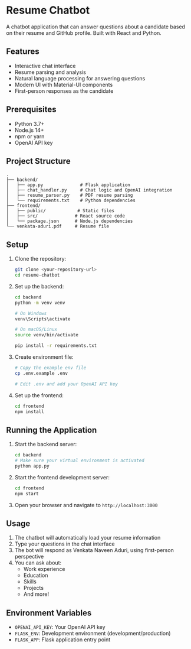 # Resume Chatbot

A chatbot application that can answer questions about a candidate based on their resume and GitHub profile. Built with React and Python.

## Features

- Interactive chat interface
- Resume parsing and analysis
- Natural language processing for answering questions
- Modern UI with Material-UI components
- First-person responses as the candidate

## Prerequisites

- Python 3.7+
- Node.js 14+
- npm or yarn
- OpenAI API key

## Project Structure

```
.
├── backend/
│   ├── app.py              # Flask application
│   ├── chat_handler.py     # Chat logic and OpenAI integration
│   ├── resume_parser.py    # PDF resume parsing
│   └── requirements.txt    # Python dependencies
├── frontend/
│   ├── public/            # Static files
│   ├── src/              # React source code
│   └── package.json      # Node.js dependencies
└── venkata-aduri.pdf     # Resume file
```

## Setup

1. Clone the repository:
   ```bash
   git clone <your-repository-url>
   cd resume-chatbot
   ```

2. Set up the backend:
   ```bash
   cd backend
   python -m venv venv
   
   # On Windows
   venv\Scripts\activate
   
   # On macOS/Linux
   source venv/bin/activate
   
   pip install -r requirements.txt
   ```

3. Create environment file:
   ```bash
   # Copy the example env file
   cp .env.example .env
   
   # Edit .env and add your OpenAI API key
   ```

4. Set up the frontend:
   ```bash
   cd frontend
   npm install
   ```

## Running the Application

1. Start the backend server:
   ```bash
   cd backend
   # Make sure your virtual environment is activated
   python app.py
   ```

2. Start the frontend development server:
   ```bash
   cd frontend
   npm start
   ```

3. Open your browser and navigate to `http://localhost:3000`

## Usage

1. The chatbot will automatically load your resume information
2. Type your questions in the chat interface
3. The bot will respond as Venkata Naveen Aduri, using first-person perspective
4. You can ask about:
   - Work experience
   - Education
   - Skills
   - Projects
   - And more!

## Environment Variables

- `OPENAI_API_KEY`: Your OpenAI API key
- `FLASK_ENV`: Development environment (development/production)
- `FLASK_APP`: Flask application entry point